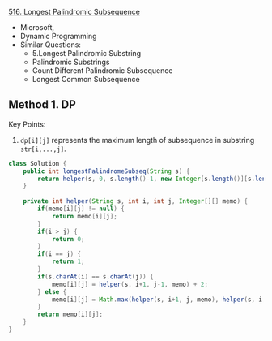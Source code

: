 [516. Longest Palindromic Subsequence](https://leetcode.com/problems/longest-palindromic-subsequence/)

* Microsoft,
* Dynamic Programming
* Similar Questions:
    * 5.Longest Palindromic Substring
    * Palindromic Substrings
    * Count Different Palindromic Subsequence
    * Longest Common Subsequence
    
    
## Method 1. DP
Key Points:
1. `dp[i][j]` represents the maximum length of subsequence in substring `str[i,...,j]`.
```java
class Solution {
    public int longestPalindromeSubseq(String s) {
        return helper(s, 0, s.length()-1, new Integer[s.length()][s.length()]);
    }
    
    private int helper(String s, int i, int j, Integer[][] memo) {
        if(memo[i][j] != null) {
            return memo[i][j];
        }
        if(i > j) {
            return 0;
        }
        if(i == j) {
            return 1;
        }
        if(s.charAt(i) == s.charAt(j)) {
            memo[i][j] = helper(s, i+1, j-1, memo) + 2;
        } else {
            memo[i][j] = Math.max(helper(s, i+1, j, memo), helper(s, i, j-1, memo));
        }
        return memo[i][j];
    }
}
```



